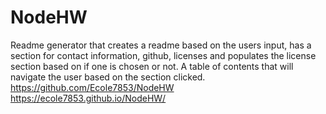 # NodeHW

Readme generator that creates a readme based on the users input, has a section for contact information, github, licenses and populates the license section based on if one is chosen or not. A table of contents that will navigate the user based on the section clicked.
https://github.com/Ecole7853/NodeHW
https://ecole7853.github.io/NodeHW/
